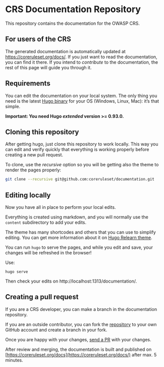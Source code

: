 # CRS Documentation Repository

This repository contains the documentation for the OWASP CRS.

## For users of the CRS

The generated documentation is automatically updated at https://coreruleset.org/docs/. If you just want to read the documentation, you can find it there. If you intend to _contribute_ to the documentation, the rest of this page will guide you through it.

## Requirements

You can edit the documentation on your local system. The only thing you need is the latest [Hugo binary](https://gohugo.io/getting-started/installing/) for your OS (Windows, Linux, Mac): it’s that simple.

**Important: You need Hugo _extended_ version >= 0.93.0.**

## Cloning this repository

After getting hugo, just clone this repository to work locally. This way you can edit and verify quickly that everything is working properly before creating a new pull request.

To clone, use the *recursive* option so you will be getting also the theme to render the pages properly:

```bash
git clone --recursive git@github.com:coreruleset/documentation.git
```

## Editing locally

Now you have all in place to perform your local edits.

Everything is created using markdown, and you will normally use the `content` subdirectory to add your edits.

The theme has many shortcodes and others that you can use to simplify editing. You can get more information about it on [Hugo Relearn theme](https://themes.gohugo.io/themes/hugo-theme-relearn/).

You can run `hugo` to serve the pages, and while you edit and save, your changes will be refreshed in the browser!

Use:
```
hugo serve
```

Then check your edits on http://localhost:1313/documentation/.

## Creating a pull request

If you are a CRS developer, you can make a branch in the documentation repository.

If you are an outside contributor, you can fork the [repository](https://github.com/coreruleset/documentation/) to your own GitHub account and create a branch in your fork.

Once you are happy with your changes, [send a PR](https://github.com/coreruleset/documentation/pulls) with your changes.

After review and merging, the documentation is built and published on [https://coreruleset.org/docs](https://coreruleset.org/docs/) after max. 5 minutes.
